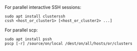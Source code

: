 For parallel interactive SSH sessions:

	sudo apt install clusterssh
	cssh <host_or_cluster1> [<host_or_cluster2> ...]

For parallel scp:

	sudo apt install pssh
	pscp [-r] /source/on/local /dest/on/all/hosts/or/clusters
